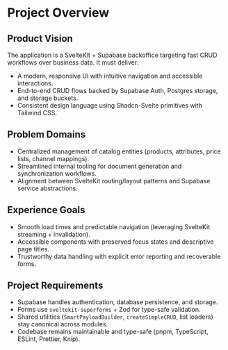 # Project Overview

## Product Vision

The application is a SvelteKit + Supabase backoffice targeting fast CRUD workflows over business data. It must deliver:

- A modern, responsive UI with intuitive navigation and accessible interactions.
- End-to-end CRUD flows backed by Supabase Auth, Postgres storage, and storage buckets.
- Consistent design language using Shadcn-Svelte primitives with Tailwind CSS.

## Problem Domains

- Centralized management of catalog entities (products, attributes, price lists, channel mappings).
- Streamlined internal tooling for document generation and synchronization workflows.
- Alignment between SvelteKit routing/layout patterns and Supabase service abstractions.

## Experience Goals

- Smooth load times and predictable navigation (leveraging SvelteKit streaming + invalidation).
- Accessible components with preserved focus states and descriptive page titles.
- Trustworthy data handling with explicit error reporting and recoverable forms.

## Project Requirements

- Supabase handles authentication, database persistence, and storage.
- Forms use `sveltekit-superforms` + Zod for type-safe validation.
- Shared utilities (`SmartPayloadBuilder`, `createSimpleCRUD`, list loaders) stay canonical across modules.
- Codebase remains maintainable and type-safe (pnpm, TypeScript, ESLint, Prettier, Knip).